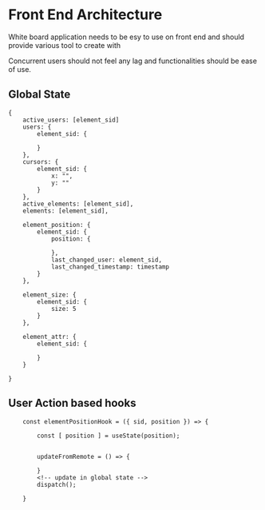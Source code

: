 # Front End Architecture

White board application needs to be esy to use on front end and should provide various tool to create with

Concurrent users should not feel any lag and functionalities should be ease of use.

## Global State

```
{
    active_users: [element_sid]
    users: {
        element_sid: {

        }
    },
    cursors: {
        element_sid: {
            x: "",
            y: ""
        }
    },
    active_elements: [element_sid],
    elements: [element_sid],

    element_position: {
        element_sid: {
            position: {

            },
            last_changed_user: element_sid,
            last_changed_timestamp: timestamp 
        }
    },

    element_size: {
        element_sid: {
            size: 5
        }
    },

    element_attr: {
        element_sid: {

        }
    }

}

```


## User Action based hooks

```
    const elementPositionHook = ({ sid, position }) => {

        const [ position ] = useState(position);

        
        updateFromRemote = () => {

        }
        <!-- update in global state -->
        dispatch();

    }
```

